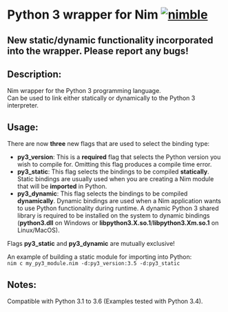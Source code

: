 # Python 3 wrapper for Nim [![nimble](https://raw.githubusercontent.com/yglukhov/nimble-tag/master/nimble.png)](https://github.com/yglukhov/nimble-tag)

## New static/dynamic functionality incorporated into the wrapper. Please report any bugs!

## Description:
Nim wrapper for the Python 3 programming language.<br>
Can be used to link either statically or dynamically to the Python 3 interpreter.

## Usage:
There are now **three** new flags that are used to select the binding type:
- **py3_version**: This is a **required** flag that selects the Python version you wish to compile for. Omitting this flag produces a compile time error.
- **py3_static**: This flag selects the bindings to be compiled **statically**. Static bindings are usually used when you are creating a Nim module that will be **imported** in Python.
- **py3_dynamic**: This flag selects the bindings to be compiled **dynamically**. Dynamic bindings are used when a Nim application wants to use Python functionality during runtime. A dynamic Python 3 shared library is required to be installed on the system to dynamic bindings (**python3.dll** on Windows or **libpython3.X.so.1**/**libpython3.Xm.so.1** on Linux/MacOS).

Flags **py3_static** and **py3_dynamic** are mutually exclusive!

An example of building a static module for importing into Python:<br>    ```nim c my_py3_module.nim -d:py3_version:3.5 -d:py3_static```

## Notes:
Compatible with Python 3.1 to 3.6 (Examples tested with Python 3.4).
